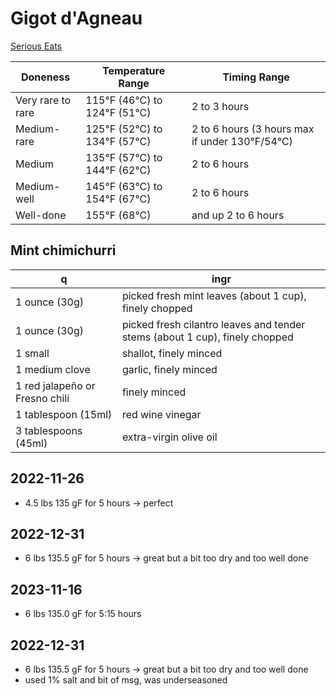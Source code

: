 # Gigot d'Agneau

[Serious Eats](https://www.seriouseats.com/sous-vide-leg-of-lamb-mint-cumin-black-mustard-recipe)

Doneness | Temperature Range |	Timing Range 
--- | --- | ---
Very rare to rare |	115°F (46°C) to 124°F (51°C) |	2 to 3 hours 
Medium-rare 	| 125°F (52°C) to 134°F (57°C) |	2 to 6 hours (3 hours max if under 130°F/54°C) 
Medium 	| 135°F (57°C) to 144°F (62°C) |	2 to 6 hours 
Medium-well | 	145°F (63°C) to 154°F (67°C) |	2 to 6 hours 
Well-done |	155°F (68°C) | and up 	2 to 6 hours 


## Mint chimichurri

q | ingr
--- | ---
1 ounce (30g) | picked fresh mint leaves (about 1 cup), finely chopped
1 ounce (30g) | picked fresh cilantro leaves and tender stems (about 1 cup), finely chopped
1 small | shallot, finely minced
1 medium clove | garlic, finely minced
1 red jalapeño or Fresno chili | finely minced
1 tablespoon (15ml) | red wine vinegar
3 tablespoons (45ml) | extra-virgin olive oil

## 2022-11-26
- 4.5 lbs 135 gF for 5 hours -> perfect

## 2022-12-31
- 6 lbs 135.5 gF for 5 hours -> great but a bit too dry and too well done

## 2023-11-16
- 6 lbs 135.0 gF for 5:15 hours

## 2022-12-31
- 6 lbs 135.5 gF for 5 hours -> great but a bit too dry and too well done
- used 1% salt and bit of msg, was underseasoned 
